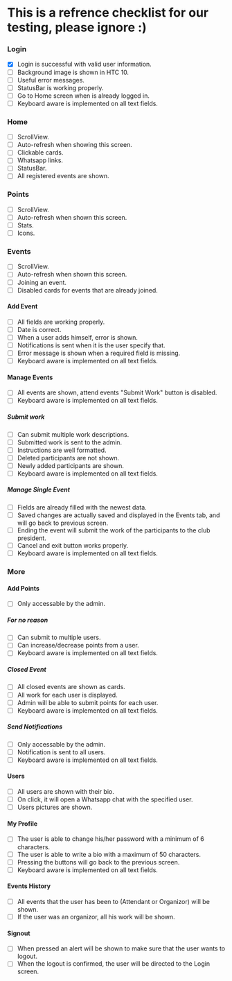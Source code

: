 # This is a refrence checklist for our testing, please ignore :)


### Login
- [X] Login is successful with valid user information.
- [ ] Background image is shown in HTC 10.
- [ ] Useful error messages.
- [ ] StatusBar is working properly.
- [ ] Go to Home screen when is already logged in.
- [ ] Keyboard aware is implemented on all text fields.

### Home
- [ ] ScrollView.
- [ ] Auto-refresh when showing this screen.
- [ ] Clickable cards.
- [ ] Whatsapp links.
- [ ] StatusBar.
- [ ] All registered events are shown.

### Points
- [ ] ScrollView.
- [ ] Auto-refresh when shown this screen.
- [ ] Stats.
- [ ] Icons.

### Events
- [ ] ScrollView.
- [ ] Auto-refresh when shown this screen.
- [ ] Joining an event.
- [ ] Disabled cards for events that are already joined.
#### Add Event
- [ ] All fields are working properly.
- [ ] Date is correct.
- [ ] When a user adds himself, error is shown.
- [ ] Notifications is sent when it is the user specify that.
- [ ] Error message is shown when a required field is missing.
- [ ] Keyboard aware is implemented on all text fields.
#### Manage Events
- [ ] All events are shown, attend events "Submit Work" button is disabled.
- [ ] Keyboard aware is implemented on all text fields.
##### Submit work
- [ ] Can submit multiple work descriptions.
- [ ] Submitted work is sent to the admin.
- [ ] Instructions are well formatted.
- [ ] Deleted participants are not shown.
- [ ] Newly added participants are shown.
- [ ] Keyboard aware is implemented on all text fields.
##### Manage Single Event
- [ ] Fields are already filled with the newest data.
- [ ] Saved changes are actually saved and displayed in the Events tab, and will go back to previous screen.
- [ ] Ending the event will submit the work of the participants to the club president.
- [ ] Cancel and exit button works properly.
- [ ] Keyboard aware is implemented on all text fields.

### More
#### Add Points
- [ ] Only accessable by the admin.
##### For no reason
- [ ] Can submit to multiple users.
- [ ] Can increase/decrease points from a user.
- [ ] Keyboard aware is implemented on all text fields.
##### Closed Event
- [ ] All closed events are shown as cards.
- [ ] All work for each user is displayed.
- [ ] Admin will be able to submit points for each user.
- [ ] Keyboard aware is implemented on all text fields.

##### Send Notifications
- [ ] Only accessable by the admin.
- [ ] Notification is sent to all users.
- [ ] Keyboard aware is implemented on all text fields.

#### Users
- [ ] All users are shown with their bio.
- [ ] On click, it will open a Whatsapp chat with the specified user.
- [ ] Users pictures are shown.

#### My Profile
- [ ] The user is able to change his/her password with a minimum of 6 characters.
- [ ] The user is able to write a bio with a maximum of 50 characters.
- [ ] Pressing the buttons will go back to the previous screen.
- [ ] Keyboard aware is implemented on all text fields.

#### Events History
- [ ] All events that the user has been to (Attendant or Organizor) will be shown.
- [ ] If the user was an organizor, all his work will be shown.

#### Signout
- [ ] When pressed an alert will be shown to make sure that the user wants to logout.
- [ ] When the logout is confirmed, the user will be directed to the Login screen.
